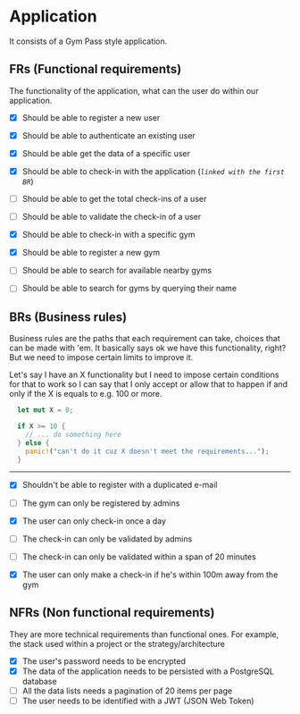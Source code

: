 # Application

It consists of a Gym Pass style application.

## FRs (Functional requirements)

The functionality of the application, what can the user do within our application.

- [x] Should be able to register a new user
- [x] Should be able to authenticate an existing user
- [x] Should be able get the data of a specific user

- [x] Should be able to check-in with the application (_`linked with the first BR`_)
- [ ] Should be able to get the total check-ins of a user
- [ ] Should be able to validate the check-in of a user
- [x] Should be able to check-in with a specific gym

- [x] Should be able to register a new gym
- [ ] Should be able to search for available nearby gyms
- [ ] Should be able to search for gyms by querying their name

## BRs (Business rules)

Business rules are the paths that each requirement can take, choices that can be made with 'em. It basically says ok we have this functionality, right? But we need to impose certain limits to improve it.

Let's say I have an X functionality but I need to impose certain conditions for that to work so I can say that I only accept or allow that to happen if and only if the X is equals to e.g. 100 or more.

```rust
  let mut X = 0;

  if X >= 10 {
    // ... do something here
  } else {
    panic!("can't do it cuz X doesn't meet the requirements...");
  }
```

---

- [x] Shouldn't be able to register with a duplicated e-mail

- [ ] The gym can only be registered by admins

- [x] The user can only check-in once a day
- [ ] The check-in can only be validated by admins
- [ ] The check-in can only be validated within a span of 20 minutes
- [x] The user can only make a check-in if he's within 100m away from the gym

## NFRs (Non functional requirements)

They are more technical requirements than functional ones. For example, the stack used within a project or the strategy/architecture

- [x] The user's password needs to be encrypted
- [x] The data of the application needs to be persisted with a PostgreSQL database
- [ ] All the data lists needs a pagination of 20 items per page
- [ ] The user needs to be identified with a JWT (JSON Web Token)
